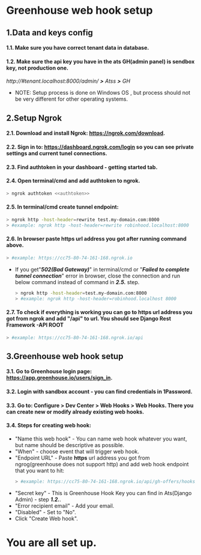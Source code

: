 # Greenhouse web hook setup


## 1.Data and keys config 
#### 1.1. Make sure you have correct tenant data in database.
#### 1.2. Make sure the api key you have in the ats GH(admin panel) is sendbox key, not production one.
 _http://#tenant.localhost:8000/admin/ **>** Atss **>** GH_

 - NOTE: Setup process is done on Windows OS , but process should not be very different for other operating systems.
## 2.Setup Ngrok
#### 2.1. Download and install Ngrok: https://ngrok.com/download.
#### 2.2. Sign in to: https://dashboard.ngrok.com/login so you can see private settings and current tunel connections.
#### 2.3. Find authtoken in your dashboard - getting started tab.
#### 2.4. Open terminal/cmd and add authtoken to ngrok.
```sh
> ngrok authtoken <<authtoken>>
```
#### 2.5. In terminal/cmd create tunnel endpoint:
```sh
> ngrok http -host-header=rewrite test.my-domain.com:8000
> #example: ngrok http -host-header=rewrite robinhood.localhost:8000
```
#### 2.6. In browser paste **https** url address you got after running command above.
```sh
> #example: https://cc75-80-74-161-168.ngrok.io
```
 - If you get"_**502(Bad Gateway)**_" in terminal/cmd or "_**Failed to complete tunnel connection**_" error in browser, close the connection and run below command instead of command in **_2.5._** step.
   ```sh
   > ngrok http -host-header=test.my-domain.com:8000
   > #example: ngrok http -host-header=robinhood.localhost 8000
   ```
#### 2.7. To check if everything is working you can go to **https** url address you got from ngrok  and add "/api" to url. You should see Django Rest Framework -API ROOT
```sh
> #example: https://cc75-80-74-161-168.ngrok.io/api
```

## 3.Greenhouse web hook setup
#### 3.1. Go to Greenhouse login page: https://app.greenhouse.io/users/sign_in.
#### 3.2. Login with sandbox account - you can find credentials in 1Password.
#### 3.3. Go to: Configure **>** Dev Center **>** Web Hooks **>** Web Hooks. There you can create new or modify already existing web hooks.
#### 3.4. Steps for creating web hook: 
 - "Name this web hook" - You can name web hook whatever you want, but name should be descriptive as possible.
 - "When" - choose event that will trigger web hook.
 - "Endpoint URL" - Paste **https** url address you got from ngrog(greenhouse does not support http) and add web hook endpoint that you want to hit: 
    ```sh
    > #example: https://cc75-80-74-161-168.ngrok.io/api/gh-offers/hooks/new
    ```
 - "Secret key" - This is Greenhouse Hook Key you can find in Ats(Django Admin) - step **_1.2._**.
 - "Error recipient email" - Add your email.
 - "Disabled" - Set to "No".
 - Click "Create Web hook".

# You are all set up.
